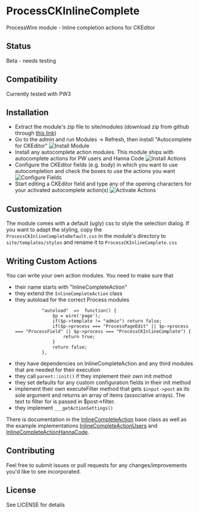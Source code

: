 # ProcessCKInlineComplete
ProcessWire module - Inline completion actions for CKEditor

## Status
Beta - needs testing

## Compatibility
Currently tested with PW3

## Installation
* Extract the module's zip file to site/modules (download zip from github through [this link](https://github.com/BitPoet/ProcessCKInlineComplete/archive/master.zip))
* Go to the admin and run Modules -> Refresh, then install "Autocomplete for CKEditor"
  ![Install Module](https://bitpoet.github.io/img/ProcessCKInlineComplete_install_1.png)
* Install any autocomplete action modules. This module ships with autocomplete actions for PW users and Hanna Code
  ![Install Actions](https://bitpoet.github.io/img/ProcessCKInlineComplete_install_2.png)
* Configure the CKEditor fields (e.g. body) in which you want to use autocompletion and check the boxes to use the actions you want
  ![Configure Fields](https://bitpoet.github.io/img/ProcessCKInlineComplete_user_action.png)
* Start editing a CKEditor field and type any of the opening characters for your activated autocomplete action(s)
  ![Activate Actions](https://bitpoet.github.io/img/ProcessCKInlineComplete_editing.gif)

## Customization
The module comes with a default (ugly) css to style the selection dialog. If you want to adapt the styling,
copy the ```ProcessCKInlineCompleteDefault.css``` in the module's directory to ```site/templates/styles``` and rename it to
```ProcessCKInlineComplete.css```

## Writing Custom Actions
You can write your own action modules. You need to make sure that
* their name starts with "InlineCompleteAction"
* they extend the ```InlineCompleteAction``` class
* they autoload for the correct Process modules
  ```
			"autoload"	=>	function() {
				$p = wire('page');
				if($p->template != "admin") return false;
				if($p->process === "ProcessPageEdit" || $p->process === "ProcessField" || $p->process === "ProcessCKInlineComplete") {
					return true;
				}
				return false;
			},
  ```
* they have dependencies on InlineCompleteAction and any third modules that are needed for their execution
* they call ```parent::init()``` if they implement their own init method
* they set defaults for any custom configuration fields in their init method
* implement their own executeFilter method that gets ```$input->post``` as its sole argument and returns an array of items (associative arrays). The text to filter for is passed in $post->filter.
* they implement ```___getActionSettings()```

There is documentation in the [InlineCompleteAction](./InlineCompleteAction.module) base class as well as the example implementations [InlineCompleteActionUsers](./InlineCompleteActionUsers.module) and [InlineCompleteActionHannaCode](./InlineCompleteActionHannaCode.module).

## Contributing
Feel free to submit issues or pull requests for any changes/improvements you'd like to see incorporated.

## License
See LICENSE for details
